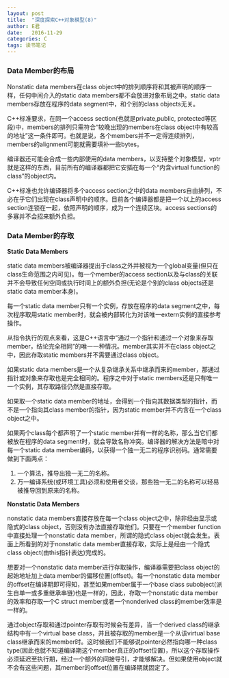 ```yaml
---
layout: post
title:  "深度探索C++对象模型(8)"
author: E君
date:   2016-11-29
categories: C
tags: 读书笔记
---
```


### Data Member的布局 ###

Nonstatic data members在class object中的排列顺序将和其被声明的顺序一样，任何中间介入的static data members都不会放进对象布局之中。static data members存放在程序的data segment中，和个别的class objects无关。

C++标准要求，在同一个access section(也就是private,public, protected等区段)中，members的排列只需符合“较晚出现的members在class object中有较高的地址”这一条件即可。也就是说，各个members并不一定得连续排列，members的alignment可能就需要填补一些bytes。

编译器还可能会合成一些内部使用的data members，以支持整个对象模型，vptr就是这样的东西，目前所有的编译器都把它安插在每一个“内含virtual function的class”的object内。

C++标准也允许编译器将多个access section之中的data members自由排列，不必在乎它们出现在class声明中的顺序。目前各个编译器都是把一个以上的access section连锁在一起，依照声明的顺序，成为一个连续区块。access sections的多寡并不会招来额外负担。

### Data Member的存取 ###

**Static Data Members**

static data members被编译器提出于class之外并被视为一个global变量(但只在class生命范围之内可见)。每一个member的access section以及与class的关联并不会导致任何空间或执行时间上的额外负担(无论是个别的class objects还是static data member本身)。

每一个static data member只有一个实例，存放在程序的data segment之中，每次程序取用static member时，就会被内部转化为对该唯一extern实例的直接参考操作。

从指令执行的观点来看，这是C++语言中“通过一个指针和通过一个对象来存取member，结论完全相同”的唯一一种情况。member其实并不在class object之中，因此存取static members并不需要通过class object。

如果static data members是一个从复杂继承关系中继承而来的member，那通过指针或对象来存取也是完全相同的。程序之中对于static members还是只有唯一一个实例，其存取路径仍然是直接存取。

如果取一个static data member的地址，会得到一个指向其数据类型的指针，而不是一个指向其class member的指针，因为static member并不内含在一个class object之中。

如果两个class每个都声明了一个static member并有一样的名称，那么当它们都被放在程序的data segment时，就会导致名称冲突。编译器的解决方法是暗中对每一个static data member编码，以获得一个独一无二的程序识别码。通常需要做到下面两点：

1. 一个算法，推导出独一无二的名称。
2. 万一编译系统(或环境工具)必须和使用者交谈，那些独一无二的名称可以轻易被推导回到原来的名称。

**Nonstatic Data Members**

nonstatic data members直接存放在每一个class object之中，除非经由显示或隐式的class object，否则没有办法直接存取他们。只要在一个member function中直接处理一个nonstatic data member，所谓的隐式class object就会发生。表面上所看到的对于nonstatic data member直接存取，实际上是经由一个隐式class object(由this指针表达)完成的。

想要对一个nonstatic data member进行存取操作，编译器需要把class object的起始地址加上data member的偏移位置(offset)。每一个nonstatic data member的offset在编译期即可得知，甚至如果member属于一个base class subobject(派生自单一或多重继承串链)也是一样的，因此，存取一个nonstatic data member的效率和存取一个C struct member或者一个nonderived class的member效率是一样的。

通过object存取和通过pointer存取有时候会有差异，当一个derived class的继承结构中有一个virtual base class，并且被存取的member是一个从该virtual base class继承而来的member时。这时候我们不能够说pointer必然指向哪一种class type(因此也就不知道编译期这个member真正的offset位置)，所以这个存取操作必须延迟至执行期，经过一个额外的间接导引，才能够解决。但如果使用object就不会有这些问题，其member的offset位置在编译期就固定了。
